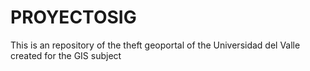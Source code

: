 # PROYECTOSIG
This is an repository of the theft geoportal of the Universidad del Valle created for the GIS subject
